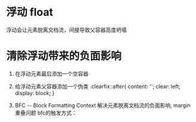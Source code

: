 # 浮动 float
浮动会让元素脱离文档流，间接导致父容器高度坍塌

# 清除浮动带来的负面影响
1. 在浮动元素最后添加一个空容器<div style="clear: left;"></div>

2. 给浮动元素父容器添加一个伪类
   .clearfix::after{
            content: '';
            clear: left;
            display: block;
        }

3. BFC -- Block Formatting Context
解决元素脱离文档流的负面影响, margin 重叠问题
    bfc的触发方式：